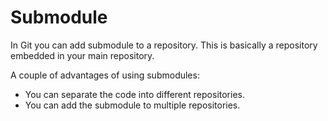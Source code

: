 # Submodule
In Git you can add submodule to a repository. This is basically a repository embedded in your main
repository.

A couple of advantages of using submodules:
- You can separate the code into different repositories.
- You can add the submodule to multiple repositories.
